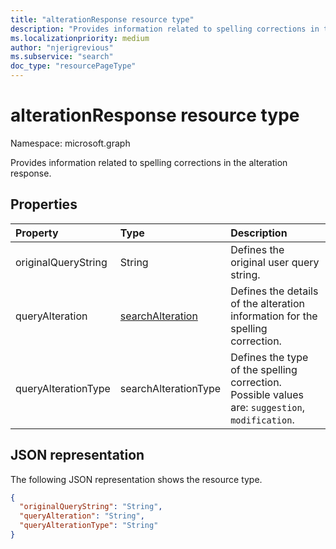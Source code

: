 ```yaml
---
title: "alterationResponse resource type"
description: "Provides information related to spelling corrections in the alteration response."
ms.localizationpriority: medium
author: "njerigrevious"
ms.subservice: "search"
doc_type: "resourcePageType"
---
```


# alterationResponse resource type

Namespace: microsoft.graph

Provides information related to spelling corrections in the alteration response.

## Properties

| Property     | Type        | Description |
|:-------------|:------------|:------------|
|originalQueryString|String| Defines the original user query string.|
|queryAlteration|[searchAlteration](searchalteration.md)| Defines the details of the alteration information for the spelling correction.|
|queryAlterationType|searchAlterationType| Defines the type of the spelling correction. Possible values are: `suggestion`, `modification`.|

## JSON representation

The following JSON representation shows the resource type.

<!-- {
  "blockType": "resource",
  "optionalProperties": [

  ],
  "@odata.type": "microsoft.graph.alterationResponse",
  "baseType": null
}-->

```json
{
  "originalQueryString": "String",
  "queryAlteration": "String",
  "queryAlterationType": "String"
}
```
